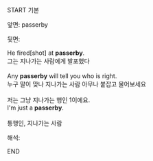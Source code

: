 START
기본

앞면:
passerby


뒷면:
<div>He fired[shot] at <strong>passerby</strong>. </div><div><div>그는 지나가는 사람에게 발포했다</div></div><div><br></div><div><div>Any <strong>passerby</strong> will tell you who is right. </div><div><div>누구 말이 맞나 지나가는 사람 아무나 붙잡고 물어보세요</div></div></div><div><br></div><div><div><div>저는 그냥 지나가는 행인 1이에요.</div></div><div><div>I'm just a <strong>passerby</strong>.</div></div></div><div><br></div><div>통행인,  지나가는 사람</div>


해석:

END